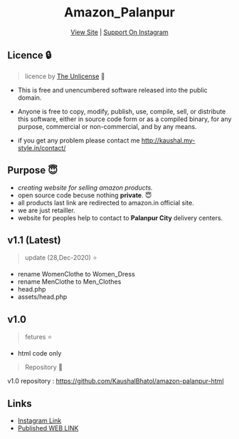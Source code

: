 <h1 align="center">Amazon_Palanpur</h1> 
<p align="center"><a href="http://amazon-palanpur.ml" target="_blank">View Site</a> | <a href="http://instagram.com/amazon_palanpur/" target="_blank">Support On Instagram</a></p>

## Licence :lock:
> licence by [The Unlicense](https://github.com/KaushalBhatol/amazon-palanpur-html/blob/master/LICENSE) :key:

- This is free and unencumbered software released into the public domain.

- Anyone is free to copy, modify, publish, use, compile, sell, or distribute this software, either in source code form or as a compiled binary, for any purpose, commercial or non-commercial, and by any means.
 - if you get any problem please contact me http://kaushal.my-style.in/contact/

## Purpose :innocent:

 - *creating website for selling amazon products.*
 - open source code becuse nothing __private__. :innocent:
 - all products last link are redirected to amazon.in official site.
 - we are just retailler.
 - website for peoples help to contact to **Palanpur City** delivery centers.
 

## v1.1 (Latest)

> update (28,Dec-2020) :star:
- rename WomenClothe to Women_Dress
- rename MenClothe to Men_Clothes
- head.php
- assets/head.php


## v1.0

>fetures :star:
- html code only
> Repository :file_folder:

 v1.0 repository : https://github.com/KaushalBhatol/amazon-palanpur-html

## Links 

- [Instagram Link](http://instagram.com/amazon_palanpur/)
- [Published WEB LINK](http://amazon-palanpur.ml/)
